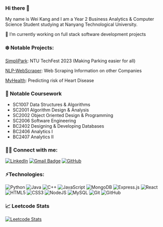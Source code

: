 ### Hi there 👋

My name is Wei Kang and I am a Year 2 Business Analytics & Computer Science Student studying at Nanyang Technological University.

🔭 I’m currently working on full stack software development projects

### ❄️ Notable Projects:
[SimpliPark](https://github.com/weikangg/SimpliPark): NTU TechFest 2023 (Making Parking easier for all)

[NLP-WebScraper](https://github.com/weikangg/NLP-Webscraper): Web Scraping Information on other Companies

[MyHealth](https://github.com/weikangg/MyHealth): Predicting risk of Heart Disease

### 🌱 Notable Coursework
- SC1007 Data Structures & Algorithms
- SC2001 Algorithm Design & Analysis
- SC2002 Object Oriented Design & Programming
- SC2006 Software Engineering
- BC2402 Designing & Developing Databases
- BC2406 Analytics I
- BC2407 Analytics II

### 👨‍💻 Connect with me:

[![LinkedIn](https://img.shields.io/badge/LinkedIn-blue?logo=linkedin&logoColor=white&style=for-the-badge&link=https://www.linkedin.com/in/chong-wei-kang/)](https://www.linkedin.com/in/chong-wei-kang/)
[![Gmail Badge](https://img.shields.io/badge/-chongweikang5@gmail.com-c14438?style=flat-square&logo=Gmail&logoColor=white&link=mailto:chongweikang5@gmail.com)](mailto:chongweikang5@gmail.com)
[![GitHub](https://img.shields.io/github/followers/weikangg?style=social&label=Follow)](https://github.com/weikangg)

### ⚡Technologies:

![Python](https://img.shields.io/badge/-Python-blue?style=flat-square&logo=Python)
![Java](https://img.shields.io/badge/-java-E34A86?style=flat-square&logo=Java)
![C++](https://img.shields.io/badge/-C++-00599C?style=flat-square&logo=c)
![JavaScript](https://img.shields.io/badge/-JavaScript-yellow?style=flat-square&logo=javascript&logoColor=white)
![MongoDB](https://img.shields.io/badge/MongoDB-%234ea94b.svg?style=flat-square&logo=mongodb&logoColor=white)
![Express.js](https://img.shields.io/badge/Expressjs-43853d.svg?style=flat-square&logo=express&logoColor=white)
![React](https://img.shields.io/badge/React-%23007ACC?style=flat-square&logo=react&logoColor=white)
![HTML5](https://img.shields.io/badge/-HTML5-E34F26?style=flat-square&logo=html5&logoColor=white)
![CSS3](https://img.shields.io/badge/-CSS3-%231572B6?style=flat-square&logo=css3)
![NodeJS](https://img.shields.io/badge/Nodejs-43853d?style=flat-square&logo=node.js&logoColor=white)
![MySQL](https://img.shields.io/badge/-MySQL-black?style=flat-square&logo=mysql)
![Git](https://img.shields.io/badge/-Git-black?style=flat-square&logo=git)
![GitHub](https://img.shields.io/badge/-GitHub-181717?style=flat-square&logo=github)


<h3 align="left"> 📈 Leetcode Stats</h3>

[![Leetcode Stats](https://leetcard.jacoblin.cool/weikangg)](https://leetcode.com/weikangg)


